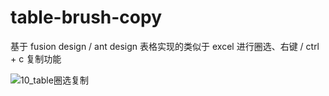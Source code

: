 # table-brush-copy
基于 fusion design / ant design 表格实现的类似于 excel 进行圈选、右键 / ctrl + c 复制功能

![10_table圈选复制](https://github.com/IceCreamLJ/table-brush-copy/assets/38782925/de685b13-6ecf-4846-b2fd-edb95c192d49)
